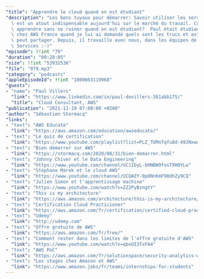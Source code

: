 ```yaml
---
"title": "Apprendre le cloud quand on est étudiant"
"description": "Les bons tuyaux pour démarrer: Savoir utiliser les services cloud\
  \ est un atout indispensable aujourd'hui sur le marché du travail. Comment peux-t-on\
  \ apprendre sans se ruiner quand on est étudiant?  Paul était étudiant en stage\
  \ chez AWS France quand je lui ai demandé quels sont les trucs et astuces qu'il\
  \ peut partager. Depuis, il travaille avec nous, dans les équipes de Professional\
  \ Services :-)"
"episode": !!int "79"
"duration": "00:28:05"
"size": !!int "53932536"
"file": "079.mp3"
"category": "podcasts"
"appleEpisodeId": !!int "1000663119968"
"guests":
- "name": "Paul Villers"
  "link": "https://www.linkedin.com/in/paul-devillers-361abb175/"
  "title": "Cloud Consultant, AWS"
"publication": "2021-11-19 07:00:00 +0200"
"author": "Sébastien Stormacq"
"links":
- "text": "AWS Educate"
  "link": "https://aws.amazon.com/education/awseducate/"
- "text": "Le quiz de certification"
  "link": "https://www.youtube.com/playlist?list=PLZ_TUMnTqfu8d-49JNxwwjAH5rbSpmyiX"
- "text": "Bien démarrer sur AWS"
  "link": "https://stormacq.com/2020/08/31/bien-demarrer.html"
- "text": "Johnny Chiver et le Data Engineering"
  "link": "https://www.youtube.com/channel/UC1IDyL-bHNBW9fosTXHOYLw"
- "text": "Stéphane Marek et le cloud AWS"
  "link": "https://www.youtube.com/channel/UCGWZY-0pONnKmF98dhZy9CQ"
- "text": "Julien Simon et l'apprentissage machine"
  "link": "https://www.youtube.com/watch?v=ZZ2PyBzngtY"
- "text": "This is my architecture"
  "link": "https://aws.amazon.com/architecture/this-is-my-architecture/"
- "text": "Certification Cloud Practicioner"
  "link": "https://aws.amazon.com/fr/certification/certified-cloud-practitioner/?nc1=h_ls"
- "text": "Udemy"
  "link": "http://udemy.com"
- "text": "Offre gratuite de AWS"
  "link": "https://aws.amazon.com/fr/free/"
- "text": "Comment rester dans les limites de l'offre gratuite d'AWS"
  "link": "https://www.youtube.com/watch?v=qbxUI3TxFA4"
- "text": "AWS PoC"
  "link": "https://aws.amazon.com/fr/solutionspace/security-analytics-with-palo-alto-networks-and-splunk/get-started/"
- "text": "Les stages chez Amazon et AWS"
  "link": "https://www.amazon.jobs/fr/teams/internships-for-students"
---
```

